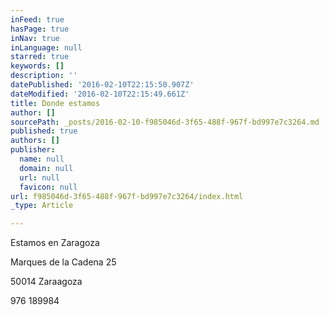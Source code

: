 ```yaml
---
inFeed: true
hasPage: true
inNav: true
inLanguage: null
starred: true
keywords: []
description: ''
datePublished: '2016-02-10T22:15:50.907Z'
dateModified: '2016-02-10T22:15:49.661Z'
title: Donde estamos
author: []
sourcePath: _posts/2016-02-10-f985046d-3f65-488f-967f-bd997e7c3264.md
published: true
authors: []
publisher:
  name: null
  domain: null
  url: null
  favicon: null
url: f985046d-3f65-488f-967f-bd997e7c3264/index.html
_type: Article

---
```

Estamos en Zaragoza

Marques de la Cadena 25

50014 Zaraagoza

976 189984